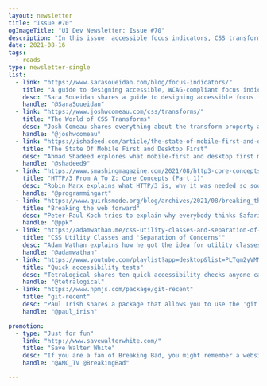 ```yaml
---
layout: newsletter
title: "Issue #70"
ogImageTitle: "UI Dev Newsletter: Issue #70"
description: "In this issue: accessible focus indicators, CSS transforms, HTTP/3, quick-accessibility checks, and more."
date: 2021-08-16
tags:
  - reads
type: newsletter-single
list:
  - link: "https://www.sarasoueidan.com/blog/focus-indicators/"
    title: "A guide to designing accessible, WCAG-compliant focus indicators"
    desc: "Sara Soueidan shares a guide to designing accessible focus indicators with real-life examples and use cases."
    handle: "@SaraSoueidan"
  - link: "https://www.joshwcomeau.com/css/transforms/"
    title: "The World of CSS Transforms"
    desc: "Josh Comeau shares everything about the transform property and shows some of the fantastic and unexpected things you can do with it."
    handle: "@joshwcomeau"
  - link: "https://ishadeed.com/article/the-state-of-mobile-first-and-desktop-first/"
    title: "The State Of Mobile First and Desktop First"
    desc: "Ahmad Shadeed explores what mobile-first and desktop first mean, and he tries to discover if these methods are still relevant today."
    handle: "@shadeed9"
  - link: "https://www.smashingmagazine.com/2021/08/http3-core-concepts-part1/"
    title: "HTTP/3 From A To Z: Core Concepts (Part 1)"
    desc: "Robin Marx explains what HTTP/3 is, why it was needed so soon after HTTP/2, how we should use it, and how it improves web performance."
    handle: "@programmingart"
  - link: "https://www.quirksmode.org/blog/archives/2021/08/breaking_the_we.html"
    title: "Breaking the web forward"
    desc: "Peter-Paul Koch tries to explain why everybody thinks Safari is holding back the web, and he shares his solution for the problem."
    handle: "@ppk"
  - link: "https://adamwathan.me/css-utility-classes-and-separation-of-concerns/"
    title: "CSS Utility Classes and 'Separation of Concerns'"
    desc: "Adam Wathan explains how he got the idea for utility classes in CSS. The article was released at the time of releasing his open-source project TailwindCSS."
    handle: "@adamwathan"
  - link: "https://www.youtube.com/playlist?app=desktop&list=PLTqm2yVMMUKWTr9XWdW5hJ9tk512Ow0SE"
    title: "Quick accessibility tests"
    desc: "TetraLogical shares ten quick accessibility checks anyone can run."
    handle: "@tetralogical"
  - link: "https://www.npmjs.com/package/git-recent"
    title: "git-recent"
    desc: "Paul Irish shares a package that allows you to use the 'git recent' command to see your latest local git branches."
    handle: "@paul_irish"

promotion:
  - type: "Just for fun"
    link: "http://www.savewalterwhite.com/"
    title: "Save Walter White"
    desc: "If you are a fan of Breaking Bad, you might remember a website Walter Jr. built for his dad to raise the money for the medical procedure. This is that site."
    handle: "@AMC_TV @BreakingBad"

---
```

